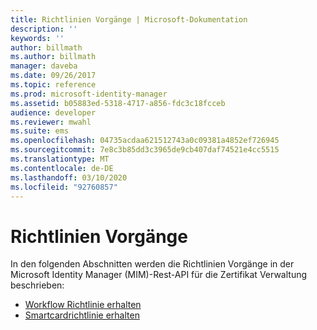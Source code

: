 ```yaml
---
title: Richtlinien Vorgänge | Microsoft-Dokumentation
description: ''
keywords: ''
author: billmath
ms.author: billmath
manager: daveba
ms.date: 09/26/2017
ms.topic: reference
ms.prod: microsoft-identity-manager
ms.assetid: b05883ed-5318-4717-a856-fdc3c18fcceb
audience: developer
ms.reviewer: mwahl
ms.suite: ems
ms.openlocfilehash: 04735acdaa621512743a0c09381a4852ef726945
ms.sourcegitcommit: 7e8c3b85dd3c3965de9cb407daf74521e4cc5515
ms.translationtype: MT
ms.contentlocale: de-DE
ms.lasthandoff: 03/10/2020
ms.locfileid: "92760857"
---
```

# <a name="policy-operations"></a>Richtlinien Vorgänge
In den folgenden Abschnitten werden die Richtlinien Vorgänge in der Microsoft Identity Manager (MIM)-Rest-API für die Zertifikat Verwaltung beschrieben:

- [Workflow Richtlinie erhalten](get-workflow-policy.md)
- [Smartcardrichtlinie erhalten](get-smartcard-policy.md)
